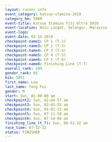 ```yaml
---
layout: runner-info 
event_category: katsuo-stamina-2019 
category_km: 50KM 
event-title: Katsuo Stamina Titi Ultra 2019 
event-location: Hulu Langat, Selangor, Malaysia 
event-logo: 
event-date: 03-15-2019 
checkpoint-name2: CP 1 (T-2) 
checkpoint-name3: CP 2 (T-3) 
checkpoint-name4: CP 3 (T-4) 
checkpoint-name5: CP 4 (T-5) 
checkpoint-name6: CP 5 (T-6) 
checkpoint-name8: Finishing Line (T-7) 
overall_rank: 109
gender_rank: 85
bib: 5051
first_name: Low
last_name: Yong Fui
gender: M
start: Sun, 01-00-00 am
checkpoint2: Sun, 02-04-57 am
checkpoint3: Sun, 03-03-55 am
checkpoint4: Sun, 05-02-25 am
checkpoint5: Sun, 07-11-50 am
checkpoint6: Sun, 07-54-00 am
finishing_line_(t_7): Sun, 08-52-32 am
race_time: 07-52-32
status: FINISHER
---
```

